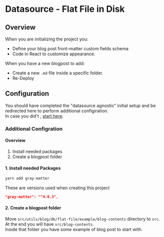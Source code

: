# Datasource - Flat File in Disk

## Overview

When you are initializing the project you:
- Define your blog post front-matter custom fields schema
- Code in React to customize appearance.

When you have a new blogpost to add:
- Create a new `.md` file inside a specific folder.
- Re-Deploy

## Configuration

You should have completed the "datasource agnostic" initial setup and be redirected here to perform additional configiration.  
In case you did't , [start here](../../../../../README.md).

### Additional Configration

#### Overview

1. Install needed packages
2. Create a blogpost folder

#### 1. Install needed Packages

```bash
yarn add gray-matter
```

These are versions used when creating this project

```json
"gray-matter": "^4.0.3",
```

#### 2. Create a blogpost folder

Move `src/utils/blog/db/flat-file/example/blog-contents` directory to `src`.  
At the end you will have `src/blog-contents`.  
Inside that folder you have some example of blog post to start with.  
